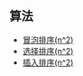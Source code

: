 ## 算法
* [冒泡排序(n^2)](https://github.com/woai3c/Algorithm/tree/master/02/bubble-sort)
* [选择排序(n^2)](https://github.com/woai3c/Algorithm/tree/master/02/selection-sort)
* [插入排序(n^2)]()